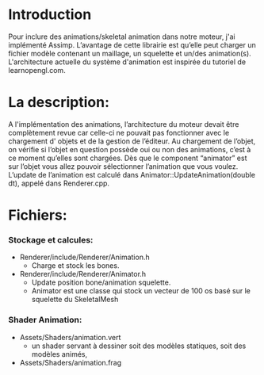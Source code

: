 # Introduction
<p>Pour inclure des animations/skeletal animation dans notre moteur, j'ai implémenté Assimp. L’avantage de cette librairie est qu’elle peut charger un fichier modèle contenant un maillage, un squelette et un/des animation(s). L'architecture actuelle du système d'animation est inspirée du tutoriel de learnopengl.com.</p>

# La description:
<p>A l'implémentation des animations, l’architecture du moteur devait être complètement revue car celle-ci ne pouvait pas fonctionner avec le chargement d' objets et de la gestion de l’éditeur.
Au chargement de l’objet, on vérifie si l’objet en question possède oui ou non des animations, c’est à ce moment qu’elles sont chargées. Dès que le component “animator” est sur l’objet vous allez pouvoir sélectionner l’animation que vous voulez. L’update de l’animation est calculé dans Animator::UpdateAnimation(double dt), appelé dans Renderer.cpp.</p>

# Fichiers:
### Stockage et calcules:

- Renderer/include/Renderer/Animation.h  
   - Charge et stock les bones.  
- Renderer/include/Renderer/Animator.h  
   - Update position bone/animation squelette.  
   - Animator est une classe qui stock un vecteur de 100 os basé sur le squelette du SkeletalMesh

### Shader Animation:  

- Assets/Shaders/animation.vert  
   - un shader servant à dessiner soit des modèles statiques, soit des modèles animés,  
- Assets/Shaders/animation.frag  
